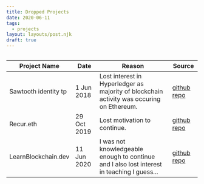 ```yaml
---
title: Dropped Projects
date: 2020-06-11
tags:
  - projects
layout: layouts/post.njk
draft: true
---
```


<div style="overflow-x:auto;">
  <table>
    <thead>
      <tr>
        <th>
          Project Name
        </th>
        <th>
          Date
        </th>
        <th>
          Reason
        </th>
        <th>
          Source
        </th>
      </tr>
    </thead>
    <tbody>
      <tr>
        <td>
          Sawtooth identity tp
        </td>
        <td>
          1 Jun 2018
        </td>
        <td>
          Lost interest in Hyperledger as majority of blockchain activity was occuring on Ethereum.
        </td>
        <td>
          <a href="https://github.com/STYJ/sawtooth-identity-tp">github repo</a>
        </td>
      </tr>
      <tr>
        <td>
          Recur.eth
        </td>
        <td>
          29 Oct 2019
        </td>
        <td>
          Lost motivation to continue.
        </td>
        <td>
          <a href="https://github.com/STYJ/Recur.eth">github repo</a>
        </td>
      </tr>
      <tr>
        <td>
          LearnBlockchain.dev
        </td>
        <td>
          11 Jun 2020
        </td>
        <td>
          I was not knowledgeable enough to continue and I also lost interest in teaching I guess...
        </td>
        <td>
          <a href="https://github.com/STYJ/LearnBlockchain.dev">github repo</a>
        </td>
      </tr>
    </tbody>
  </table>
</div>